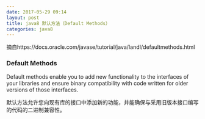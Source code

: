 ```yaml
---
date: 2017-05-29 09:14
layout: post
title: java8 默认方法（Default Methods）
categories: java8
---
```


摘自https://docs.oracle.com/javase/tutorial/java/IandI/defaultmethods.html

### Default Methods

Default methods enable you to add new functionality to the interfaces of your libraries and ensure binary compatibility with code written for older versions of those interfaces.

默认方法允许您向现有库的接口中添加新的功能，并能确保与采用旧版本接口编写的代码的二进制兼容性。